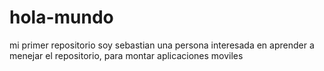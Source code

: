 # hola-mundo
mi primer repositorio
soy sebastian una persona interesada en aprender a menejar el repositorio,
para montar aplicaciones moviles
